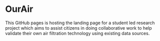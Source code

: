 # OurAir
This GitHub pages is hosting the landing page for a student led research project which aims to assist citizens in doing collaborative work to help validate their own air filtration technology using existing data sources.
